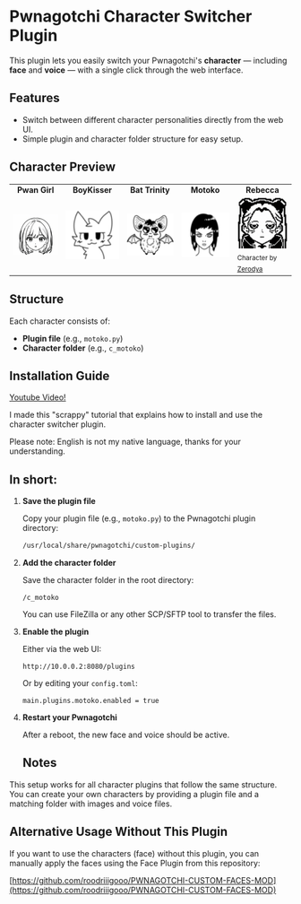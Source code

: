 # Pwnagotchi Character Switcher Plugin

This plugin lets you easily switch your Pwnagotchi's **character** — including **face** and **voice** — with a single click through the web interface.

## Features

- Switch between different character personalities directly from the web UI.
- Simple plugin and character folder structure for easy setup.

## Character Preview

<table>
  <tr>
    <td align="center"><strong>Pwan Girl</strong></td>
    <td align="center"><strong>BoyKisser</strong></td>
    <td align="center"><strong>Bat Trinity</strong></td>
    <td align="center"><strong>Motoko</strong></td>
    <td align="center"><strong>Rebecca</strong></td>
  </tr>
  <tr>
    <td><img src="Pwan%20Girl%20Plugin/c_pwangirl/AWAKE.png" alt="Pwan Girl Preview" width="120"/></td>
    <td><img src="BoyKisser%20Plugin/c_boykisser/AWAKE.png" alt="BoyKisser Preview" width="120"/></td>
    <td><img src="Bat%20Trinity%20Plugin/c_battrinity/AWAKE.png" alt="Bat Trinity Preview" width="120"/></td>
    <td><img src="Motoko%20Plugin/c_motoko/AWAKE.png" alt="Motoko Preview" width="120"/></td>
    <td>
      <img src="Rebecca%20Plugin/c_rebecca/AWAKE.png" alt="Rebecca Preview" width="120"/><br/>
      <sub>Character by <a href="https://github.com/Zerodya" target="_blank">Zerodya</a></sub>
    </td>
  </tr>
</table>

## Structure

Each character consists of:

- **Plugin file** (e.g., `motoko.py`)
- **Character folder** (e.g., `c_motoko`)

## Installation Guide


[Youtube Video!](https://youtu.be/TjxbPM8c2LU)

I made this "scrappy" tutorial that explains how to install and use the character switcher plugin.

Please note: English is not my native language, thanks for your understanding.

## In short:

1. **Save the plugin file**

   Copy your plugin file (e.g., `motoko.py`) to the Pwnagotchi plugin directory:

   ```bash
   /usr/local/share/pwnagotchi/custom-plugins/

2. **Add the character folder**

   Save the character folder in the root directory:

   ```
   /c_motoko
   ```

   You can use FileZilla or any other SCP/SFTP tool to transfer the files.

3. **Enable the plugin**

   Either via the web UI:

   ```
   http://10.0.0.2:8080/plugins
   ```

   Or by editing your `config.toml`:

   ```
   main.plugins.motoko.enabled = true
   ```

4. **Restart your Pwnagotchi**

   After a reboot, the new face and voice should be active.


   ## Notes

This setup works for all character plugins that follow the same structure. You can create your own characters by providing a plugin file and a matching folder with images and voice files.

## Alternative Usage Without This Plugin

If you want to use the characters (face) without this plugin, you can manually apply the faces using the Face Plugin from this repository:

[https://github.com/roodriiigooo/PWNAGOTCHI-CUSTOM-FACES-MOD](https://github.com/roodriiigooo/PWNAGOTCHI-CUSTOM-FACES-MOD)


